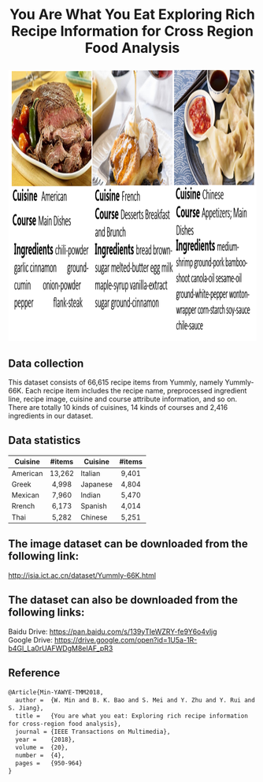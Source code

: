 #  <p align="center"> You Are What You Eat Exploring Rich Recipe Information for Cross Region Food Analysis</p>
<div align=center><img width="1000" height="550" src="examples.png"/></div> 

## Data collection
This dataset consists of 66,615 recipe items from Yummly, namely Yummly-66K. Each recipe item includes the recipe name, preprocessed ingredient line, recipe image, cuisine and course attribute information, and so on. There are totally 10 kinds of cuisines, 14 kinds of courses and 2,416 ingredients in our dataset.

## Data statistics
| Cuisine       | #items        | Cuisine      | #items        | 
| ------------- |:-------------:| -------------|:-------------:|
| American      |   13,262      | Italian      |   9,401       |
| Greek         |   4,998       | Japanese     |   4,804       |
| Mexican       |   7,960       | Indian       |   5,470       |
| Rrench        |   6,173       | Spanish      |   4,014       |
| Thai          |   5,282       | Chinese      |   5,251       |



## The image dataset can be downloaded from the following link:
http://isia.ict.ac.cn/dataset/Yummly-66K.html

## The dataset can also be downloaded from the following links:
Baidu Drive: https://pan.baidu.com/s/139yTIeWZRY-fe9Y6o4vljg \
Google Drive: https://drive.google.com/open?id=1U5a-1R-b4Gl_La0rUAFWDgM8eIAF_pR3

## Reference
```
@Article{Min-YAWYE-TMM2018,
  author =  {W. Min and B. K. Bao and S. Mei and Y. Zhu and Y. Rui and S. Jiang},
  title =   {You are what you eat: Exploring rich recipe information for cross-region food analysis},
  journal = {IEEE Transactions on Multimedia},
  year =    {2018},
  volume =  {20},
  number =  {4},
  pages =   {950-964}
}
```
